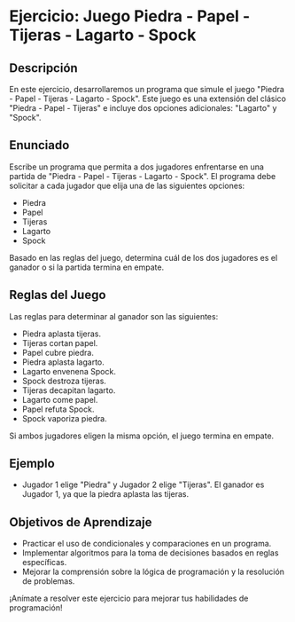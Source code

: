 # Ejercicio: Juego Piedra - Papel - Tijeras - Lagarto - Spock

## Descripción

En este ejercicio, desarrollaremos un programa que simule el juego "Piedra - Papel - Tijeras - Lagarto - Spock". Este juego es una extensión del clásico "Piedra - Papel - Tijeras" e incluye dos opciones adicionales: "Lagarto" y "Spock".

## Enunciado

Escribe un programa que permita a dos jugadores enfrentarse en una partida de "Piedra - Papel - Tijeras - Lagarto - Spock". El programa debe solicitar a cada jugador que elija una de las siguientes opciones:

- Piedra
- Papel
- Tijeras
- Lagarto
- Spock

Basado en las reglas del juego, determina cuál de los dos jugadores es el ganador o si la partida termina en empate.

## Reglas del Juego

Las reglas para determinar al ganador son las siguientes:

- Piedra aplasta tijeras.
- Tijeras cortan papel.
- Papel cubre piedra.
- Piedra aplasta lagarto.
- Lagarto envenena Spock.
- Spock destroza tijeras.
- Tijeras decapitan lagarto.
- Lagarto come papel.
- Papel refuta Spock.
- Spock vaporiza piedra.

Si ambos jugadores eligen la misma opción, el juego termina en empate.

## Ejemplo

- Jugador 1 elige "Piedra" y Jugador 2 elige "Tijeras". El ganador es Jugador 1, ya que la piedra aplasta las tijeras.

## Objetivos de Aprendizaje

- Practicar el uso de condicionales y comparaciones en un programa.
- Implementar algoritmos para la toma de decisiones basados en reglas específicas.
- Mejorar la comprensión sobre la lógica de programación y la resolución de problemas.

¡Anímate a resolver este ejercicio para mejorar tus habilidades de programación!
